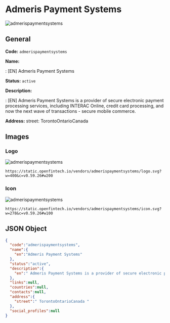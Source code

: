 
# Admeris Payment Systems 
![admerispaymentsystems](https://static.openfintech.io/vendors/admerispaymentsystems/logo.svg?w=400&c=v0.59.26#w200)  

## General 
 
**Code:** `admerispaymentsystems` 
 
**Name:** 
 
:	[EN] Admeris Payment Systems 
 
**Status:** `active` 
 
**Description:** 
 
: [EN]  Admeris Payment Systems is a provider of secure electronic payment processing services, including INTERAC Online, credit card processing, and now the next wave of transactions - secure mobile commerce.  
 
**Address:** 
street:  TorontoOntarioCanada  

## Images 

### Logo 
 
![admerispaymentsystems](https://static.openfintech.io/vendors/admerispaymentsystems/logo.svg?w=400&c=v0.59.26#w200)  

```
https://static.openfintech.io/vendors/admerispaymentsystems/logo.svg?w=400&c=v0.59.26#w200
```  

### Icon 
 
![admerispaymentsystems](https://static.openfintech.io/vendors/admerispaymentsystems/icon.svg?w=278&c=v0.59.26#w100)  

```
https://static.openfintech.io/vendors/admerispaymentsystems/icon.svg?w=278&c=v0.59.26#w100
```  

## JSON Object 

```json
{
  "code":"admerispaymentsystems",
  "name":{
    "en":"Admeris Payment Systems"
  },
  "status":"active",
  "description":{
    "en":" Admeris Payment Systems is a provider of secure electronic payment processing services, including INTERAC Online, credit card processing, and now the next wave of transactions - secure mobile commerce. "
  },
  "links":null,
  "countries":null,
  "contacts":null,
  "address":{
    "street":" TorontoOntarioCanada "
  },
  "social_profiles":null
}
```  
